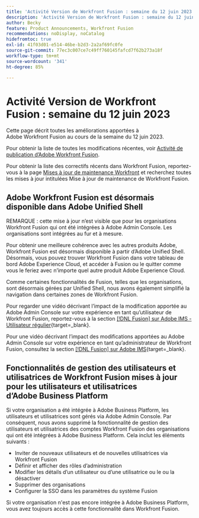 ```yaml
---
title: 'Activité Version de Workfront Fusion : semaine du 12 juin 2023'
description: 'Activité Version de Workfront Fusion : semaine du 12 juin 2023'
author: Becky
feature: Product Announcements, Workfront Fusion
recommendations: noDisplay, noCatalog
hidefromtoc: true
exl-id: 41f03d01-e514-46be-b2d3-2a2af69fc0fe
source-git-commit: 77ec3c007ce7c49ff760145fafcd7f62b273a18f
workflow-type: tm+mt
source-wordcount: '341'
ht-degree: 85%

---
```


# Activité Version de Workfront Fusion : semaine du 12 juin 2023

Cette page décrit toutes les améliorations apportées à Adobe Workfront Fusion au cours de la semaine du 12 juin 2023.

Pour obtenir la liste de toutes les modifications récentes, voir [Activité de publication d’Adobe Workfront Fusion](/help/workfront-fusion/fusion-product-releases/fusion-release-activity.md).

Pour obtenir la liste des correctifs récents dans Workfront Fusion, reportez-vous à la page [Mises à jour de maintenance Workfront](https://experienceleague.adobe.com/docs/workfront-known-issues/releases/current-updates.html) et recherchez toutes les mises à jour intitulées Mise à jour de maintenance de Workfront Fusion.

## Adobe Workfront Fusion est désormais disponible dans Adobe Unified Shell

REMARQUE : cette mise à jour n’est visible que pour les organisations Workfront Fusion qui ont été intégrées à Adobe Admin Console. Les organisations sont intégrées au fur et à mesure.

Pour obtenir une meilleure cohérence avec les autres produits Adobe, Workfront Fusion est désormais disponible à partir d’Adobe Unified Shell. Désormais, vous pouvez trouver Workfront Fusion dans votre tableau de bord Adobe Experience Cloud, et accéder à Fusion ou le quitter comme vous le feriez avec n’importe quel autre produit Adobe Experience Cloud.

Comme certaines fonctionnalités de Fusion, telles que les organisations, sont désormais gérées par Unified Shell, nous avons également simplifié la navigation dans certaines zones de Workfront Fusion.

Pour regarder une vidéo décrivant l’impact de la modification apportée au Adobe Admin Console sur votre expérience en tant qu’utilisateur de Workfront Fusion, reportez-vous à la section [[!DNL Fusion] sur Adobe IMS - Utilisateur régulier](https://video.tv.adobe.com/v/3412465/){target=_blank}.

Pour une vidéo décrivant l’impact des modifications apportées au Adobe Admin Console sur votre expérience en tant qu’administrateur de Workfront Fusion, consultez la section [[!DNL Fusion]  sur Adobe IMS](https://video.tv.adobe.com/v/3412464/){target=_blank}.


## Fonctionnalités de gestion des utilisateurs et utilisatrices de Workfront Fusion mises à jour pour les utilisateurs et utilisatrices d’Adobe Business Platform

Si votre organisation a été intégrée à Adobe Business Platform, les utilisateurs et utilisatrices sont gérés via Adobe Admin Console. Par conséquent, nous avons supprimé la fonctionnalité de gestion des utilisateurs et utilisatrices des comptes Workfront Fusion des organisations qui ont été intégrées à Adobe Business Platform. Cela inclut les éléments suivants :

* Inviter de nouveaux utilisateurs et de nouvelles utilisatrices via Workfront Fusion
* Définir et afficher des rôles d’administration
* Modifier les détails d’un utilisateur ou d’une utilisatrice ou le ou la désactiver
* Supprimer des organisations
* Configurer la SSO dans les paramètres du système Fusion

Si votre organisation n&#39;est pas encore intégrée à Adobe Business Platform, vous avez toujours accès à cette fonctionnalité dans Workfront Fusion.
